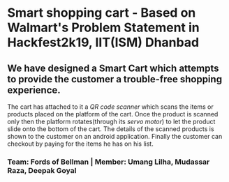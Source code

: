 
# Smart shopping cart - Based on Walmart's Problem Statement in Hackfest2k19, IIT(ISM) Dhanbad

## We have designed a **Smart Cart** which attempts to provide the customer a **trouble-free** shopping experience.

The cart has attached to it a *QR code scanner* which scans the items or products placed on the platform of the cart. Once the product is scanned only then the platform rotates(through its *servo motor*) to let the product slide onto the bottom of the cart. The details of the scanned products is shown to the customer on an android application. Finally the customer can checkout by paying for the items he has on his list.

### Team: Fords of Bellman | Member: Umang Lilha, Mudassar Raza, Deepak Goyal
